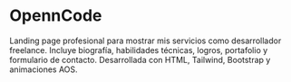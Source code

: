 # OpennCode
Landing page profesional para mostrar mis servicios como desarrollador freelance. Incluye biografía, habilidades técnicas, logros, portafolio y formulario de contacto. Desarrollada con HTML, Tailwind, Bootstrap y animaciones AOS.
